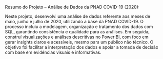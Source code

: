 Resumo do Projeto – Análise de Dados da PNAD COVID-19 (2020):

Neste projeto, desenvolvi uma análise de dados referente aos meses de maio, junho e julho de 2020, utilizando a base da PNAD COVID-19. O processo incluiu a modelagem, organização e tratamento dos dados com SQL, garantindo consistência e qualidade para as análises. Em seguida, construí visualizações e análises descritivas no Power BI, com foco em gerar insights claros e acessíveis, mesmo para um público não técnico. O objetivo foi facilitar a interpretação dos dados e apoiar a tomada de decisão com base em evidências visuais e informativas.

